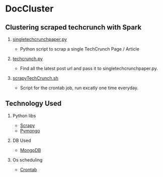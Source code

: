 # DocCluster

## Clustering scraped techcrunch with Spark

1. [singletechcrunchpaper.py](https://github.com/HassankSalim/DocCluster/blob/master/singletechcrunchpaper.py)
    * Python script to scrap a single TechCrunch Page / Article

2. [techcrunch.py](https://github.com/HassankSalim/DocCluster/blob/master/techcrunch.py)
    * Find all the latest post url and pass it to singletechcrunchpaper.py.

3. [scrapyTechCrunch.sh](https://github.com/HassankSalim/DocCluster/blob/master/scrapyTechCrunch.sh)
    * Script for the crontab job, run excatly one time everyday.

## Technology Used

1. Python libs
    * [Scrapy](https://scrapy.org/)
    * [Pymongo](https://api.mongodb.com/python/current/)

2. DB Used
    * [MongoDB](https://www.mongodb.com/)

3. Os scheduling
    * [Crontab](https://www.computerhope.com/unix/ucrontab.htm)
